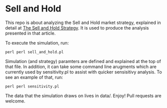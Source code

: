 # Sell and Hold

This repo is about analyzing the Sell and Hold market strategy, explained in detail at [The Sell and Hold Strategy](https://medium.com/@yegg/the-sell-and-hold-strategy-d7ad0ab16647). It is used to produce the analysis presented in that article.

To execute the simulation, run:

`perl
perl sell_and_hold.pl
`

Simulation (and strategy) paramters are defined and explained at the top of that file. In addition, it can take some command line arugments which are currently used by sensitivity.pl to assist with quicker sensisitivy analysis. To see an example of that, run:

`perl
perl sensitivity.pl
`

The data that the simulation draws on lives in data/. Enjoy! Pull requests are welcome.
